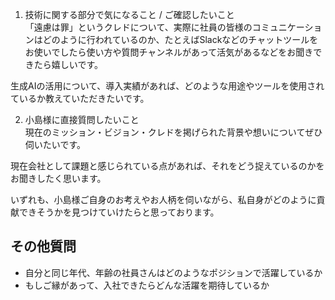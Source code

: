 
1. 技術に関する部分で気になること / ご確認したいこと  
「遠慮は罪」というクレドについて、実際に社員の皆様のコミュニケーションはどのように行われているのか、たとえばSlackなどのチャットツールをお使いでしたら使い方や質問チャンネルがあって活気があるなどをお聞きできたら嬉しいです。  
  
生成AIの活用について、導入実績があれば、どのような用途やツールを使用されているか教えていただきたいです。  
  
2. 小島様に直接質問したいこと  
現在のミッション・ビジョン・クレドを掲げられた背景や想いについてぜひ伺いたいです。  
  
現在会社として課題と感じられている点があれば、それをどう捉えているのかをお聞きしたく思います。  
  
いずれも、小島様ご自身のお考えやお人柄を伺いながら、私自身がどのように貢献できそうかを見つけていけたらと思っております。

## その他質問

- 自分と同じ年代、年齢の社員さんはどのようなポジションで活躍しているか
- もしご縁があって、入社できたらどんな活躍を期待しているか